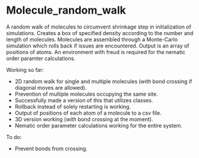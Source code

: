 # Molecule_random_walk
A random walk of molecules to circumvent shrinkage step in initialization of simulations. Creates a box of specified density according to the number and length of molecules. Molecules are assembled through a Monte-Carlo simulation which rolls back if issues are encountered. Output is an array of positions of atoms. An environment with freud is required for the nematic order paramter calculations. 

Working so far:
- 2D random walk for single and multiple molecules (*with* bond crossing if diagonal moves are allowed).
- Prevention of multiple molecules occupying the same site.
- Successfully made a version of this that utilizes classes.
- Rollback instead of solely restarting is working.
- Output of positions of each atom of a molecule to a csv file.
- 3D version working (*with* bond crossing at the moment).
- Nematic order parameter calculations working for the entire system.

To do:
- Prevent bonds from crossing.
